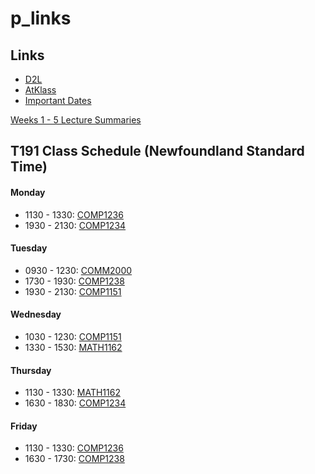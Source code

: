 # p_links

## Links
- [D2L](https://learn.georgebrown.ca "target='_blank'")
- [AtKlass](https://app.atklass.com "target='_blank'")
- [Important Dates](https://www.georgebrown.ca/current-students/important-dates?term=27246&category=131 "target='_blank'")

[Weeks 1 - 5 Lecture Summaries](comp1238.md)

## T191 Class Schedule (Newfoundland Standard Time)

#### Monday
- 1130 - 1330: [COMP1236](https://learn.georgebrown.ca/d2l/home/337951 "target='_blank'")
- 1930 - 2130: [COMP1234](https://learn.georgebrown.ca/d2l/home/342901 "target='_blank'")

#### Tuesday
- 0930 - 1230: [COMM2000](https://learn.georgebrown.ca/d2l/home/325265 "target='_blank'")
- 1730 - 1930: [COMP1238](https://learn.georgebrown.ca/d2l/home/334969 "target='_blank'")
- 1930 - 2130: [COMP1151](https://learn.georgebrown.ca/d2l/home/335101 "target='_blank'")

#### Wednesday
- 1030 - 1230: [COMP1151](https://learn.georgebrown.ca/d2l/home/335101 "target='_blank'")
- 1330 - 1530: [MATH1162](https://learn.georgebrown.ca/d2l/home/331954 "target='_blank'")

#### Thursday
- 1130 - 1330: [MATH1162](https://learn.georgebrown.ca/d2l/home/331954 "target='_blank'")
- 1630 - 1830: [COMP1234](https://learn.georgebrown.ca/d2l/home/342901 "target='_blank'")

#### Friday
- 1130 - 1330: [COMP1236](https://learn.georgebrown.ca/d2l/home/337951 "target='_blank'")
- 1630 - 1730: [COMP1238](https://learn.georgebrown.ca/d2l/home/334969 "target='_blank'")
